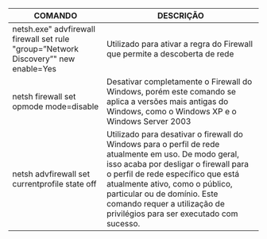 | COMANDO | DESCRIÇÃO |
|--------------------------------------------|--------------------------------------------------------------------------------------|
| netsh.exe" advfirewall firewall set rule "group=”Network Discovery”" new enable=Yes | Utilizado para ativar a regra do Firewall que permite a descoberta de rede |
| netsh firewall set opmode mode=disable | Desativar completamente o Firewall do Windows, porém este comando se aplica a versões mais antigas do Windows, como o Windows XP e o Windows Server 2003 |
| netsh advfirewall set currentprofile state off | Utilizado para desativar o firewall do Windows para o perfil de rede atualmente em uso. De modo geral, isso acaba por desligar o firewall para o perfil de rede específico que está atualmente ativo, como o público, particular ou de domínio. Este comando requer a utilização de privilégios para ser executado com sucesso. |
